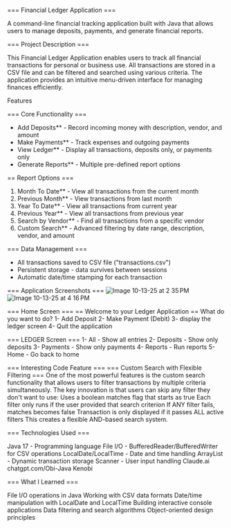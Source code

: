 === Financial Ledger Application ===

A command-line financial tracking application built with Java that allows users to manage deposits, payments, and generate financial reports.

=== Project Description ===

This Financial Ledger Application enables users to track all financial transactions for personal or business use. All transactions are stored in a CSV file and can be filtered and searched using various criteria. The application provides an intuitive menu-driven interface for managing finances efficiently.

 Features

=== Core Functionality ===
- Add Deposits** - Record incoming money with description, vendor, and amount
- Make Payments** - Track expenses and outgoing payments
- View Ledger** - Display all transactions, deposits only, or payments only
- Generate Reports** - Multiple pre-defined report options

== Report Options ===
1. Month To Date** - View all transactions from the current month
2. Previous Month** - View transactions from last month
3. Year To Date** - View all transactions from current year
4. Previous Year** - View all transactions from previous year
5. Search by Vendor** - Find all transactions from a specific vendor
6. Custom Search** - Advanced filtering by date range, description, vendor, and amount

=== Data Management ===
- All transactions saved to CSV file ("transactions.csv")
- Persistent storage - data survives between sessions
- Automatic date/time stamping for each transaction

=== Application Screenshots ===
![Image 10-13-25 at 2 35 PM](https://github.com/user-attachments/assets/ded9ecef-ee1b-45aa-8166-4986e45b8356)
![Image 10-13-25 at 4 16 PM](https://github.com/user-attachments/assets/9be7bc17-2267-4ccc-ba1d-279436783920)

=== Home Screen ===
== Welcome to your Ledger Application ==
What do you want to do?
1-  Add Deposit
2-  Make Payment (Debit)
3- display the ledger screen
4-  Quit the application

=== LEDGER Screen ===
1- All - Show all entries
2- Deposits - Show only deposits
3- Payments - Show only payments
4- Reports - Run reports
5- Home - Go back to home

=== Interesting Code Feature ===
=== Custom Search with Flexible Filtering ===
One of the most powerful features is the custom search functionality that allows users to filter transactions by multiple criteria simultaneously.
The key innovation is that users can skip any filter they don't want to use:
Uses a boolean matches flag that starts as true
Each filter only runs if the user provided that search criterion
If ANY filter fails, matches becomes false
Transaction is only displayed if it passes ALL active filters
This creates a flexible AND-based search system.

 === Technologies Used ===

Java 17 - Programming language
File I/O - BufferedReader/BufferedWriter for CSV operations
LocalDate/LocalTime - Date and time handling
ArrayList - Dynamic transaction storage
Scanner - User input handling
Claude.ai
chatgpt.com/Obi-Java Kenobi

 === What I Learned ===

File I/O operations in Java
Working with CSV data formats
Date/time manipulation with LocalDate and LocalTime
Building interactive console applications
Data filtering and search algorithms
Object-oriented design principles




